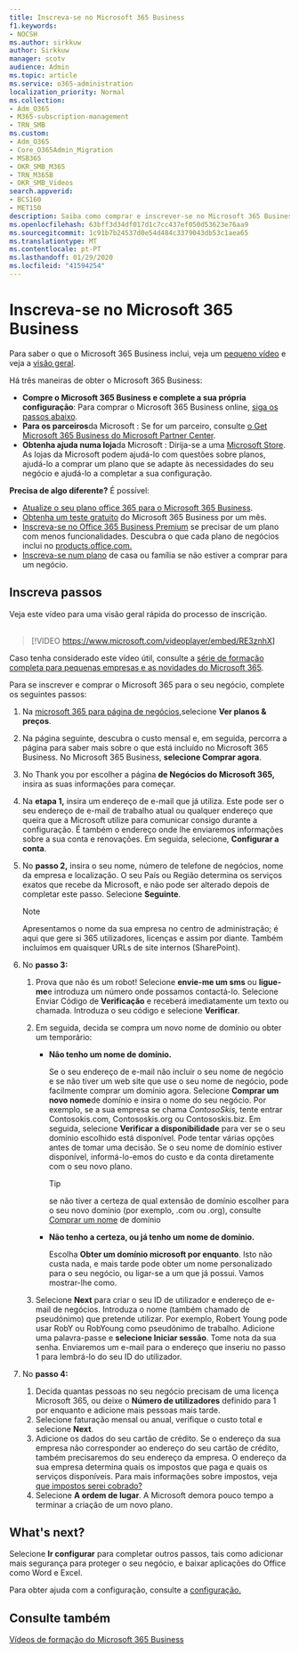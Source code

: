 ```yaml
---
title: Inscreva-se no Microsoft 365 Business
f1.keywords:
- NOCSH
ms.author: sirkkuw
author: Sirkkuw
manager: scotv
audience: Admin
ms.topic: article
ms.service: o365-administration
localization_priority: Normal
ms.collection:
- Adm_O365
- M365-subscription-management
- TRN_SMB
ms.custom:
- Adm_O365
- Core_O365Admin_Migration
- MSB365
- OKR_SMB_M365
- TRN_M365B
- OKR_SMB_Videos
search.appverid:
- BCS160
- MET150
description: Saiba como comprar e inscrever-se no Microsoft 365 Business.
ms.openlocfilehash: 63bff3d34df017d1c7cc437ef050d53623e76aa9
ms.sourcegitcommit: 1c91b7b24537d0e54d484c3379043db53c1aea65
ms.translationtype: MT
ms.contentlocale: pt-PT
ms.lasthandoff: 01/29/2020
ms.locfileid: "41594254"
---
```

# <a name="sign-up-for-microsoft-365-business"></a>Inscreva-se no Microsoft 365 Business

Para saber o que o Microsoft 365 Business inclui, veja um [pequeno vídeo](https://go.microsoft.com/fwlink/?linkid=2109651) e veja a [visão geral](microsoft-365-business-overview.md).

Há três maneiras de obter o Microsoft 365 Business:
- **Compre o Microsoft 365 Business e complete a sua própria configuração**: Para comprar o Microsoft 365 Business online, [siga os passos abaixo](#sign-up-steps).
- **Para os parceiros**da Microsoft : Se for um parceiro, consulte [o Get Microsoft 365 Business do Microsoft Partner Center](get-microsoft-365-business.md#get-microsoft-365-business-from-microsoft-partner-center).
- **Obtenha ajuda numa loja**da Microsoft : Dirija-se a uma [Microsoft Store](https://go.microsoft.com/fwlink/?linkid=2109652). As lojas da Microsoft podem ajudá-lo com questões sobre planos, ajudá-lo a comprar um plano que se adapte às necessidades do seu negócio e ajudá-lo a completar a sua configuração.

**Precisa de algo diferente?** É possível:
- [Atualize o seu plano office 365 para o Microsoft 365 Business](migrate-to-microsoft-365-business.md).
- [Obtenha um teste gratuito](https://go.microsoft.com/fwlink/p/?linkid=2102309) do Microsoft 365 Business por um mês.
- [Inscreva-se no Office 365 Business Premium](https://go.microsoft.com/fwlink/p/?LinkID=510935) se precisar de um plano com menos funcionalidades. Descubra o que cada plano de negócios inclui no [products.office.com.](https://go.microsoft.com/fwlink/?linkid=2109397)
- [Inscreva-se num plano](https://go.microsoft.com/fwlink/?linkid=2109398) de casa ou família se não estiver a comprar para um negócio. 

## <a name="sign-up-steps"></a>Inscreva passos

Veja este vídeo para uma visão geral rápida do processo de inscrição.<br><br>

> [!VIDEO https://www.microsoft.com/videoplayer/embed/RE3znhX] 

Caso tenha considerado este vídeo útil, consulte a [série de formação completa para pequenas empresas e as novidades do Microsoft 365](https://support.office.com/article/6ab4bbcd-79cf-4000-a0bd-d42ce4d12816).

Para se inscrever e comprar o Microsoft 365 para o seu negócio, complete os seguintes passos:

1. Na [microsoft 365 para página de negócios,](https://go.microsoft.com/fwlink/?linkid=2109654)selecione **Ver planos & preços**. 
2. Na página seguinte, descubra o custo mensal e, em seguida, percorra a página para saber mais sobre o que está incluído no Microsoft 365 Business. No Microsoft 365 Business, **selecione Comprar agora**.
3. No Thank you por escolher a página **de Negócios do Microsoft 365,** insira as suas informações para começar.
4. Na **etapa 1,** insira um endereço de e-mail que já utiliza. Este pode ser o seu endereço de e-mail de trabalho atual ou qualquer endereço que queira que a Microsoft utilize para comunicar consigo durante a configuração. É também o endereço onde lhe enviaremos informações sobre a sua conta e renovações. Em seguida, selecione, **Configurar a conta**.
5. No **passo 2,** insira o seu nome, número de telefone de negócios, nome da empresa e localização. O seu País ou Região determina os serviços exatos que recebe da Microsoft, e não pode ser alterado depois de completar este passo. Selecione **Seguinte**.
    > [!NOTE]
    > Apresentamos o nome da sua empresa no centro de administração; é aqui que gere si 365 utilizadores, licenças e assim por diante. Também incluímos em quaisquer URLs de site internos (SharePoint).
6. No **passo 3:**

    1. Prova que não és um robot! Selecione **envie-me um sms** ou **ligue-me**e introduza um número onde possamos contactá-lo. Selecione Enviar Código de **Verificação** e receberá imediatamente um texto ou chamada. Introduza o seu código e selecione **Verificar**.
    2. Em seguida, decida se compra um novo nome de domínio ou obter um temporário:

        - **Não tenho um nome de domínio.** 
        
            Se o seu endereço de e-mail não incluir o seu nome de negócio e se não tiver um web site que use o seu nome de negócio, pode facilmente comprar um domínio agora. Selecione **Comprar um novo nome**de domínio e insira o nome do seu negócio. Por exemplo, se a sua empresa se chama *ContosoSkis,* tente entrar Contosokis.com, Contososkis.org ou Contososkis.biz. Em seguida, selecione **Verificar a disponibilidade** para ver se o seu domínio escolhido está disponível. Pode tentar várias opções antes de tomar uma decisão. Se o seu nome de domínio estiver disponível, informá-lo-emos do custo e da conta diretamente com o seu novo plano. 
       
            > [!TIP]
            > se não tiver a certeza de qual extensão de domínio escolher para o seu novo domínio (por exemplo, .com ou .org), consulte [Comprar um nome](https://go.microsoft.com/fwlink/?linkid=2109700) de domínio
        
        - **Não tenho a certeza, ou já tenho um nome de domínio.** 
        
             Escolha **Obter um domínio microsoft por enquanto**. Isto não custa nada, e mais tarde pode obter um nome personalizado para o seu negócio, ou ligar-se a um que já possui. Vamos mostrar-lhe como.

    3. Selecione **Next** para criar o seu ID de utilizador e endereço de e-mail de negócios. Introduza o nome (também chamado de pseudónimo) que pretende utilizar. Por exemplo, Robert Young pode usar RobY ou RobYoung como pseudónimo de trabalho. Adicione uma palavra-passe e **selecione Iniciar sessão**. Tome nota da sua senha. Enviaremos um e-mail para o endereço que inseriu no passo 1 para lembrá-lo do seu ID do utilizador.
7. No **passo 4:** 

    1. Decida quantas pessoas no seu negócio precisam de uma licença Microsoft 365, ou deixe o **Número de utilizadores** definido para 1 por enquanto e adicione mais pessoas mais tarde. 
    2. Selecione faturação mensal ou anual, verifique o custo total e selecione **Next**. 
    3. Adicione os dados do seu cartão de crédito. Se o endereço da sua empresa não corresponder ao endereço do seu cartão de crédito, também precisaremos do seu endereço da empresa. O endereço da sua empresa determina quais os impostos que paga e quais os serviços disponíveis. Para mais informações sobre impostos, veja [que impostos serei cobrado?](https://go.microsoft.com/fwlink/?linkid=2109701)
    4. Selecione **A ordem de lugar**. A Microsoft demora pouco tempo a terminar a criação de um novo plano.

## <a name="whats-next"></a>What's next?

Selecione **Ir configurar** para completar outros passos, tais como adicionar mais segurança para proteger o seu negócio, e baixar aplicações do Office como Word e Excel.

Para obter ajuda com a configuração, consulte a [configuração.](set-up.md)

## <a name="see-also"></a>Consulte também

[Vídeos de formação do Microsoft 365 Business](https://support.office.com/article/6ab4bbcd-79cf-4000-a0bd-d42ce4d12816)
